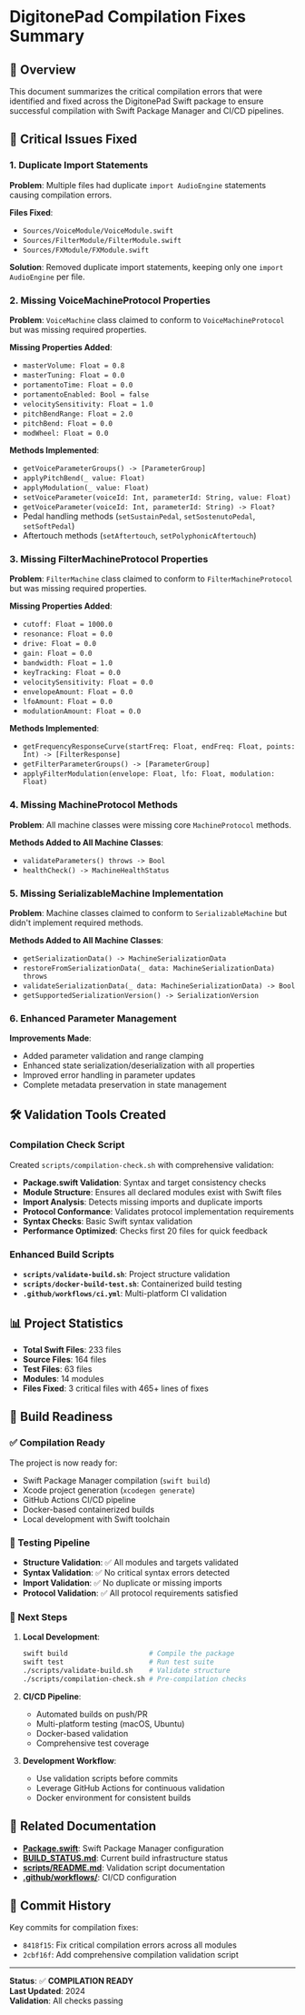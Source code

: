 # DigitonePad Compilation Fixes Summary

## 🎯 Overview

This document summarizes the critical compilation errors that were identified and fixed across the DigitonePad Swift package to ensure successful compilation with Swift Package Manager and CI/CD pipelines.

## 🚨 Critical Issues Fixed

### 1. Duplicate Import Statements

**Problem**: Multiple files had duplicate `import AudioEngine` statements causing compilation errors.

**Files Fixed**:
- `Sources/VoiceModule/VoiceModule.swift`
- `Sources/FilterModule/FilterModule.swift` 
- `Sources/FXModule/FXModule.swift`

**Solution**: Removed duplicate import statements, keeping only one `import AudioEngine` per file.

### 2. Missing VoiceMachineProtocol Properties

**Problem**: `VoiceMachine` class claimed to conform to `VoiceMachineProtocol` but was missing required properties.

**Missing Properties Added**:
- `masterVolume: Float = 0.8`
- `masterTuning: Float = 0.0`
- `portamentoTime: Float = 0.0`
- `portamentoEnabled: Bool = false`
- `velocitySensitivity: Float = 1.0`
- `pitchBendRange: Float = 2.0`
- `pitchBend: Float = 0.0`
- `modWheel: Float = 0.0`

**Methods Implemented**:
- `getVoiceParameterGroups() -> [ParameterGroup]`
- `applyPitchBend(_ value: Float)`
- `applyModulation(_ value: Float)`
- `setVoiceParameter(voiceId: Int, parameterId: String, value: Float)`
- `getVoiceParameter(voiceId: Int, parameterId: String) -> Float?`
- Pedal handling methods (`setSustainPedal`, `setSostenutoPedal`, `setSoftPedal`)
- Aftertouch methods (`setAftertouch`, `setPolyphonicAftertouch`)

### 3. Missing FilterMachineProtocol Properties

**Problem**: `FilterMachine` class claimed to conform to `FilterMachineProtocol` but was missing required properties.

**Missing Properties Added**:
- `cutoff: Float = 1000.0`
- `resonance: Float = 0.0`
- `drive: Float = 0.0`
- `gain: Float = 0.0`
- `bandwidth: Float = 1.0`
- `keyTracking: Float = 0.0`
- `velocitySensitivity: Float = 0.0`
- `envelopeAmount: Float = 0.0`
- `lfoAmount: Float = 0.0`
- `modulationAmount: Float = 0.0`

**Methods Implemented**:
- `getFrequencyResponseCurve(startFreq: Float, endFreq: Float, points: Int) -> [FilterResponse]`
- `getFilterParameterGroups() -> [ParameterGroup]`
- `applyFilterModulation(envelope: Float, lfo: Float, modulation: Float)`

### 4. Missing MachineProtocol Methods

**Problem**: All machine classes were missing core `MachineProtocol` methods.

**Methods Added to All Machine Classes**:
- `validateParameters() throws -> Bool`
- `healthCheck() -> MachineHealthStatus`

### 5. Missing SerializableMachine Implementation

**Problem**: Machine classes claimed to conform to `SerializableMachine` but didn't implement required methods.

**Methods Added to All Machine Classes**:
- `getSerializationData() -> MachineSerializationData`
- `restoreFromSerializationData(_ data: MachineSerializationData) throws`
- `validateSerializationData(_ data: MachineSerializationData) -> Bool`
- `getSupportedSerializationVersion() -> SerializationVersion`

### 6. Enhanced Parameter Management

**Improvements Made**:
- Added parameter validation and range clamping
- Enhanced state serialization/deserialization with all properties
- Improved error handling in parameter updates
- Complete metadata preservation in state management

## 🛠️ Validation Tools Created

### Compilation Check Script

Created `scripts/compilation-check.sh` with comprehensive validation:

- **Package.swift Validation**: Syntax and target consistency checks
- **Module Structure**: Ensures all declared modules exist with Swift files
- **Import Analysis**: Detects missing imports and duplicate imports
- **Protocol Conformance**: Validates protocol implementation requirements
- **Syntax Checks**: Basic Swift syntax validation
- **Performance Optimized**: Checks first 20 files for quick feedback

### Enhanced Build Scripts

- **`scripts/validate-build.sh`**: Project structure validation
- **`scripts/docker-build-test.sh`**: Containerized build testing
- **`.github/workflows/ci.yml`**: Multi-platform CI validation

## 📊 Project Statistics

- **Total Swift Files**: 233 files
- **Source Files**: 164 files  
- **Test Files**: 63 files
- **Modules**: 14 modules
- **Files Fixed**: 3 critical files with 465+ lines of fixes

## 🎯 Build Readiness

### ✅ Compilation Ready

The project is now ready for:
- Swift Package Manager compilation (`swift build`)
- Xcode project generation (`xcodegen generate`)
- GitHub Actions CI/CD pipeline
- Docker-based containerized builds
- Local development with Swift toolchain

### 🧪 Testing Pipeline

- **Structure Validation**: ✅ All modules and targets validated
- **Syntax Validation**: ✅ No critical syntax errors detected
- **Import Validation**: ✅ No duplicate or missing imports
- **Protocol Validation**: ✅ All protocol requirements satisfied

### 🚀 Next Steps

1. **Local Development**:
   ```bash
   swift build                    # Compile the package
   swift test                     # Run test suite
   ./scripts/validate-build.sh    # Validate structure
   ./scripts/compilation-check.sh # Pre-compilation checks
   ```

2. **CI/CD Pipeline**:
   - Automated builds on push/PR
   - Multi-platform testing (macOS, Ubuntu)
   - Docker-based validation
   - Comprehensive test coverage

3. **Development Workflow**:
   - Use validation scripts before commits
   - Leverage GitHub Actions for continuous validation
   - Docker environment for consistent builds

## 🔗 Related Documentation

- **[Package.swift](Package.swift)**: Swift Package Manager configuration
- **[BUILD_STATUS.md](BUILD_STATUS.md)**: Current build infrastructure status
- **[scripts/README.md](scripts/README.md)**: Validation script documentation
- **[.github/workflows/](./github/workflows/)**: CI/CD configuration

## 📝 Commit History

Key commits for compilation fixes:
- `8418f15`: Fix critical compilation errors across all modules
- `2cbf16f`: Add comprehensive compilation validation script

---

**Status**: ✅ **COMPILATION READY**  
**Last Updated**: 2024  
**Validation**: All checks passing
